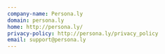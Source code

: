 ```yaml
---
company-name: Persona.ly
domain: persona.ly
home: http://persona.ly/
privacy-policy: http://persona.ly/privacy_policy
email: support@persona.ly
---
```




